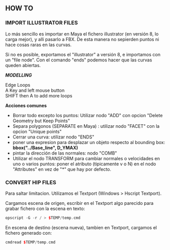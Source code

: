 ## HOW TO ##

### IMPORT ILLUSTRATOR FILES ###  
Lo más sencillo es importar en Maya el fichero illustrator (en versión 8, lo carga mejor), y alli pasarlo a FBX. De esta manera no sepierden puntos ni hace cosas raras en las curvas.

Si no es posible, exportamos el "illustrator" a versión 8, e importamos con un "file node". Con el comando "ends" podemos hacer que las curvas queden abiertas.  

***MODELLING***   

Edge Loops   
  A Key and left mouse button   
  SHIFT then A to add more loops   
 

**Acciones comunes**

- Borrar todo excepto los puntos: Utilizar nodo "ADD" con opcion "Delete Geometry but Keep Points"   
- Separa polygonos (SEPARATE en Maya) : utilizar nodo "FACET" con la opcion "Unique points"   
- Cerrar una curva: utilizar nodo "ENDS"   
- poner una expresion para desplazar un objeto respecto al bounding box: **bbox("../Base_line", D_YMAX)**
- pintar la dirección de las normales: nodo "COMB"
- Utilizar el nodo TRANSFORM para cambiar normales o velocidades en uno o varios puntos: poner el atributo (tipicamente v o N) en el nodo "Attributes" en vez de "*" que hay por defecto.

### CONVERT HIP FILES ###     
Para saltar limitacion. Utilizamos el Textport (Windows > Hscript Textport).

Cargamos escena de origen, escribir en el Textport algo parecido para grabar fichero con la escena en texto:   
```C++
opscript -G -r / > $TEMP/temp.cmd
```

En escena de destino (escena nueva), tambien en Textport, cargamos el fichero generado con:   
```C++
cmdread $TEMP/temp.cmd
```


